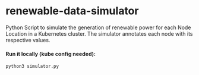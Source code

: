 # renewable-data-simulator
Python Script to simulate the generation of renewable power for each Node Location in a Kubernetes cluster. The simulator annotates each node with its respective values.

#### Run it locally (kube config needed): 
```
python3 simulator.py
```